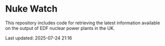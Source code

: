 # Nuke Watch

This repository includes code for retrieving the latest information available on the output of EDF nuclear power plants in the UK.

Last updated: 2025-07-24 21:16